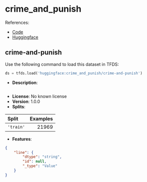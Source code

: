 # crime_and_punish

References:

*   [Code](https://github.com/huggingface/datasets/blob/master/datasets/crime_and_punish)
*   [Huggingface](https://huggingface.co/datasets/crime_and_punish)


## crime-and-punish


Use the following command to load this dataset in TFDS:

```python
ds = tfds.load('huggingface:crime_and_punish/crime-and-punish')
```

*   **Description**:

```

```

*   **License**: No known license
*   **Version**: 1.0.0
*   **Splits**:

Split  | Examples
:----- | -------:
`'train'` | 21969

*   **Features**:

```json
{
    "line": {
        "dtype": "string",
        "id": null,
        "_type": "Value"
    }
}
```


